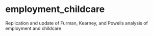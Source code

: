 # employment_childcare
Replication and update of Furman, Kearney, and Powells analysis of employment and childcare
